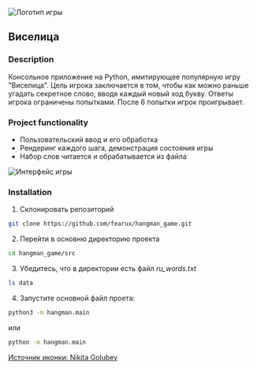 ![Логотип игры](https://github.com/fearux/hangman_game/raw/main/docs/logo.png)

## Виселица
### Description
Консольное приложение на Python, имитирующее популярную игру "Виселица". Цель игрока заключается в том, чтобы как можно раньше угадать секретное слово, вводя каждый новый ход букву. Ответы игрока ограничены попытками. После 6 попытки игрок проигрывает.
 
### Project functionality 
- Пользовательский ввод и его обработка
- Рендеринг каждого шага, демонстрация состояния игры
- Набор слов читается и обрабатывается из файла

![Интерфейс игры](https://github.com/fearux/hangman_game/raw/main/docs/hangman.png)

### Installation
1. Склонировать репозиторий
```bash
git clone https://github.com/fearux/hangman_game.git
```
2.  Перейти в основню директорию проекта
```bash
cd hangman_game/src
```
3. Убедитесь, что в директории есть файл *ru_words.txt*
```bash
ls data
```
4. Запустите основной файл проета:
```bash
python3 -m hangman.main
```
или
```bash
python -m hangman.main
```

<a href="https://ru.freepik.com/icon/gallow_1428300">Источник иконки: Nikita Golubev</a>
